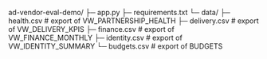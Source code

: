 ad-vendor-eval-demo/
├─ app.py
├─ requirements.txt
└─ data/
   ├─ health.csv            # export of VW_PARTNERSHIP_HEALTH
   ├─ delivery.csv          # export of VW_DELIVERY_KPIS
   ├─ finance.csv           # export of VW_FINANCE_MONTHLY
   ├─ identity.csv          # export of VW_IDENTITY_SUMMARY
   └─ budgets.csv           # export of BUDGETS
